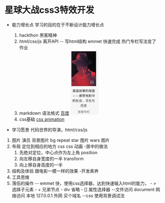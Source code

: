 # 星球大战css3特效开发
- 能力增长点
  学习的目的在于不断设计能力增长点
  1. hackthon 黑客精神
  2. html/css/js 离开API
  -- 写html结构
      emmet 快速完成 热门专栏写法变了 作业
  3. markdown 语法格式
     [百度](http://www.baidu.com)
     ![百度](./images/column.jpg)
  4. css基础
    [css animation](https://www.w3school.com.cn/cssref/pr_animation.asp)

- 学习愿景
 代码世界的导演，html/css/js
1. 图片  演员
   背景图片  bg repeat
   star 图片
   wars 图片
2. 布局
  定位到相应的地方
  css
  css 动画
  -居中的做法
    1. 先绝对定位，中心点作为左上角  position
    2. 向左移自身宽度的一半 transform
    3. 向上移自身高度的一半
3. 结构及体验
跟电影一模一样的效果
-开发素养
  1. 工具思维
  2. 落伍的操作
--  emmet
    快，使用css选择器，达到快速输入html的能力，
    - > 选择子元素
    - + 兄弟节点
    - div 省略
    - [] 属性选择器
--文件访问
   document
   网络访问 本地 127.0.0.1
   外网  买个域名
--css 使用背景调试法


